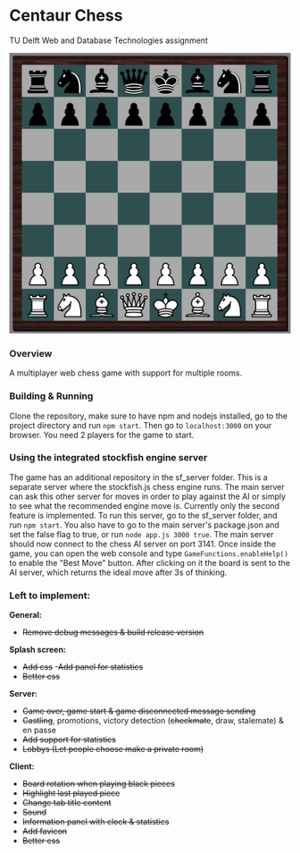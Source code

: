 # Centaur Chess
TU Delft Web and Database Technologies assignment

![chess image](media/chess1.png)

### Overview
A multiplayer web chess game with support for multiple rooms. 

### Building & Running
Clone the repository, make sure to have npm and nodejs installed, go to the project directory and run `npm start`. Then go to `localhost:3000` on your browser. You need 2 players for the game to start.

### Using the integrated stockfish engine server
The game has an additional repository in the sf_server folder. This is a separate server where the stockfish.js chess engine runs. The main server can ask this other server for moves in order to play against the AI or simply to see what the recommended engine move is. Currently only the second feature is implemented.
To run this server, go to the sf_server folder, and run `npm start`. You also have to go to the main server's package.json and set the false flag to true, or run `node app.js 3000 true`. The main server should now connect to the chess AI server on port 3141. Once inside the game, you can open the web console and type `GameFunctions.enableHelp()` to enable the "Best Move" button. After clicking on it the board is sent to the AI server, which returns the ideal move after 3s of thinking.

### Left to implement:

**General:**
- ~~Remove debug messages & build release version~~

**Splash screen:**
- ~~Add css~~
-~~Add panel for statistics~~
- ~~Better css~~

**Server:**
- ~~Game over, game start & game disconnected message sending~~
- ~~Castling~~, promotions, victory detection (~~checkmate~~, draw, stalemate) & en passe
- ~~Add support for statistics~~
- ~~Lobbys (Let people choose make a private room)~~

**Client:**
- ~~Board rotation when playing black pieces~~
- ~~Highlight last played piece~~
- ~~Change tab title content~~
- ~~Sound~~
- ~~Information panel with clock & statistics~~
- ~~Add favicon~~
- ~~Better css~~
